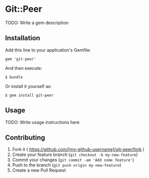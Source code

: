# Git::Peer

TODO: Write a gem description

## Installation

Add this line to your application's Gemfile:

    gem 'git-peer'

And then execute:

    $ bundle

Or install it yourself as:

    $ gem install git-peer

## Usage

TODO: Write usage instructions here

## Contributing

1. Fork it ( https://github.com/[my-github-username]/git-peer/fork )
2. Create your feature branch (`git checkout -b my-new-feature`)
3. Commit your changes (`git commit -am 'Add some feature'`)
4. Push to the branch (`git push origin my-new-feature`)
5. Create a new Pull Request
